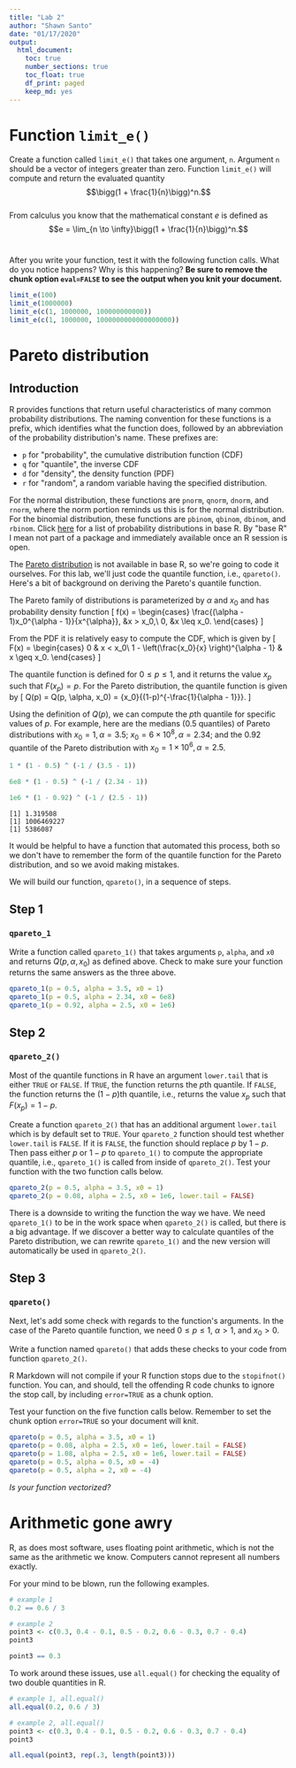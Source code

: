 ```yaml
---
title: "Lab 2"
author: "Shawn Santo"
date: "01/17/2020"
output: 
  html_document:
    toc: true
    number_sections: true
    toc_float: true
    df_print: paged
    keep_md: yes
---
```




# Function `limit_e()`

Create a function called `limit_e()` that takes one argument, `n`. Argument
`n` should be a vector of integers greater than zero. Function `limit_e()` will
compute and return the evaluated quantity <br>
$$\bigg(1 + \frac{1}{n}\bigg)^n.$$
<br>
From calculus you know that the mathematical constant $e$ is defined as
<br>
$$e = \lim_{n \to \infty}\bigg(1 + \frac{1}{n}\bigg)^n.$$
<br>



After you write your function, test it with the following function calls.
What do you notice happens? Why is this happening? **Be sure to remove the**
**chunk option `eval=FALSE` to see the output when you knit your document.**


```r
limit_e(100)
limit_e(1000000)
limit_e(c(1, 1000000, 100000000000))
limit_e(c(1, 1000000, 1000000000000000000))
```

# Pareto distribution

## Introduction

R provides functions that return useful characteristics of many common 
probability distributions. The naming convention for these functions is a 
prefix, which identifies what the function does, followed by an abbreviation 
of the probability distribution's name. These prefixes are: 

  + `p` for "probability", the cumulative distribution function (CDF)
  + `q` for "quantile", the inverse CDF
  + `d` for "density", the density function (PDF)
  + `r` for "random", a random variable having the specified distribution.

For the normal distribution, these functions are `pnorm`, `qnorm`, `dnorm`, 
and `rnorm`, where the norm portion reminds us this is for the normal 
distribution. For the binomial distribution, these functions are `pbinom`, 
`qbinom`, `dbinom`, and `rbinom`. Click [here](https://stat.ethz.ch/R-manual/R-devel/library/stats/html/Distributions.html)
for a list of probability distributions in base R. By "base R" I mean not 
part of a package and immediately available once an R session is open.

The [Pareto distribution](https://en.wikipedia.org/wiki/Pareto_distribution) 
is not available in base R, so we're going to code it ourselves. For this 
lab, we'll just code the quantile function, i.e., `qpareto()`. 
Here's a bit of background on deriving the Pareto's quantile function. 

The Pareto family of distributions is parameterized by $\alpha$ and $x_0$ and 
has probability density function
\[
f(x) = \begin{cases}
\frac{(\alpha - 1)x_0^{\alpha - 1}}{x^{\alpha}}, &x > x_0,\\
0, &x \leq x_0.
\end{cases}
\]

From the PDF it is relatively easy to compute the CDF, which is given by
\[
F(x) = \begin{cases}
0 & x < x_0\\
1 - \left(\frac{x_0}{x} \right)^{\alpha - 1} & x \geq x_0.
\end{cases}
\]

The quantile function is defined for $0 \le p \le 1$, and it returns the 
value $x_p$ such that $F(x_p) = p$. For the Pareto distribution, 
the quantile function is given by 
\[
Q(p) = Q(p, \alpha, x_0) = {x_0}{(1-p)^{-\frac{1}{\alpha - 1}}}.
\]

Using the definition of $Q(p)$, we can compute the $p$th quantile for 
specific values of $p$. For example, here are the medians ($0.5$ quantiles) 
of Pareto distributions with $x_0 = 1, \alpha = 3.5$;
$x_0 = 6\times 10^8, \alpha = 2.34$; and the $0.92$ quantile of the
Pareto distribution with $x_0 = 1\times 10^6, \alpha = 2.5$.


```r
1 * (1 - 0.5) ^ (-1 / (3.5 - 1))

6e8 * (1 - 0.5) ^ (-1 / (2.34 - 1))

1e6 * (1 - 0.92) ^ (-1 / (2.5 - 1))
```

```
[1] 1.319508
[1] 1006469227
[1] 5386087
```

It would be helpful to have a function that automated this process,
both so we don't have to remember the form of the quantile function for the 
Pareto distribution, and so we avoid making mistakes.

We will build our function, `qpareto()`, in a sequence of steps.

## Step 1

### `qpareto_1`

Write a function called `qpareto_1()` that takes arguments 
`p`, `alpha`, and `x0` and returns $Q(p, \alpha, x_0)$ as defined above. 
Check to make sure your function returns the same answers as the three above.





```r
qpareto_1(p = 0.5, alpha = 3.5, x0 = 1)
qpareto_1(p = 0.5, alpha = 2.34, x0 = 6e8)
qpareto_1(p = 0.92, alpha = 2.5, x0 = 1e6)
```


## Step 2

### `qpareto_2()`

Most of the quantile functions in R have an argument `lower.tail` that is 
either `TRUE` or `FALSE`. If `TRUE`, the function returns the $p$th quantile. 
If `FALSE`, the function returns the $(1-p)$th quantile, i.e., returns the 
value $x_p$ such that $F(x_p) = 1 - p$. 

Create a function `qpareto_2()` that has an additional argument `lower.tail` 
which is by default set to `TRUE`. Your `qpareto_2` function should test
whether `lower.tail` is `FALSE`. If it is `FALSE`, the function should replace
$p$ by $1-p$. Then pass either $p$ or $1-p$ to `qpareto_1()` to compute the
appropriate quantile, i.e., `qpareto_1()` is called from inside of
`qpareto_2()`. Test your function with the two function calls below.





```r
qpareto_2(p = 0.5, alpha = 3.5, x0 = 1)
qpareto_2(p = 0.08, alpha = 2.5, x0 = 1e6, lower.tail = FALSE)
```

There is a downside to writing the function the way we have. 
We need `qpareto_1()`
to be in the work space when `qpareto_2()` is called, 
but there is a big advantage.
If we discover a better way to calculate quantiles of the Pareto
distribution, we
can rewrite `qpareto_1()` and the new version will automatically
be used in `qpareto_2()`.


## Step 3

### `qpareto()`

Next, let's add some check with regards to the function's arguments. In the
case of the Pareto quantile function, we need $0\leq p\leq 1$, $\alpha > 1$, 
and $x_0 > 0$.  

Write a function named `qpareto()` that adds these checks to your code from 
function `qpareto_2()`.

R Markdown will not compile if your R function stops due to the `stopifnot()`
function. You can, and should, tell the offending R code chunks to ignore the
stop call, by including `error=TRUE` as a chunk option. 

Test your function on the five function calls below.
Remember to set the chunk option `error=TRUE` so your document will knit.





```r
qpareto(p = 0.5, alpha = 3.5, x0 = 1)
qpareto(p = 0.08, alpha = 2.5, x0 = 1e6, lower.tail = FALSE)
qpareto(p = 1.08, alpha = 2.5, x0 = 1e6, lower.tail = FALSE)
qpareto(p = 0.5, alpha = 0.5, x0 = -4)
qpareto(p = 0.5, alpha = 2, x0 = -4)
```

*Is your function vectorized?*

# Arithmetic gone awry

R, as does most software, uses floating point arithmetic, which is not 
the same as the arithmetic we know. Computers cannot represent all 
numbers exactly. 

For your mind to be blown, run the following examples.


```r
# example 1
0.2 == 0.6 / 3

# example 2
point3 <- c(0.3, 0.4 - 0.1, 0.5 - 0.2, 0.6 - 0.3, 0.7 - 0.4)
point3

point3 == 0.3
```

To work around these issues, use `all.equal()` for checking the equality of
two double quantities in R.


```r
# example 1, all.equal()
all.equal(0.2, 0.6 / 3)

# example 2, all.equal()
point3 <- c(0.3, 0.4 - 0.1, 0.5 - 0.2, 0.6 - 0.3, 0.7 - 0.4)
point3

all.equal(point3, rep(.3, length(point3)))
```

